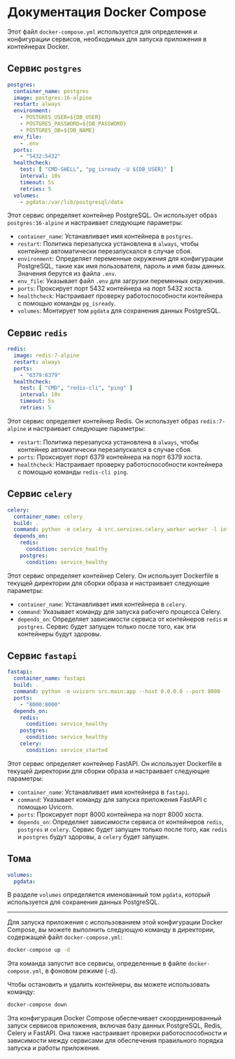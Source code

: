 # Документация Docker Compose

Этот файл `docker-compose.yml` используется для определения и конфигурации сервисов, необходимых для запуска приложения в
контейнерах Docker.

## Сервис `postgres`

```yaml
postgres:
  container_name: postgres
  image: postgres:16-alpine
  restart: always
  environment:
    - POSTGRES_USER=${DB_USER}
    - POSTGRES_PASSWORD=${DB_PASSWORD}
    - POSTGRES_DB=${DB_NAME}
  env_file:
    - .env
  ports:
    - "5432:5432"
  healthcheck:
    test: [ "CMD-SHELL", "pg_isready -U ${DB_USER}" ]
    interval: 10s
    timeout: 5s
    retries: 5
  volumes:
    - pgdata:/var/lib/postgresql/data
```

Этот сервис определяет контейнер PostgreSQL. Он использует образ `postgres:16-alpine` и настраивает следующие параметры:

- `container_name`: Устанавливает имя контейнера в `postgres`.
- `restart`: Политика перезапуска установлена в `always`, чтобы контейнер автоматически перезапускался в случае сбоя.
- `environment`: Определяет переменные окружения для конфигурации PostgreSQL, такие как имя пользователя, пароль и имя базы
  данных. Значения берутся из файла `.env`.
- `env_file`: Указывает файл `.env` для загрузки переменных окружения.
- `ports`: Проксирует порт 5432 контейнера на порт 5432 хоста.
- `healthcheck`: Настраивает проверку работоспособности контейнера с помощью команды `pg_isready`.
- `volumes`: Монтирует том `pgdata` для сохранения данных PostgreSQL.

## Сервис `redis`

```yaml
redis:
  image: redis:7-alpine
  restart: always
  ports:
    - "6379:6379"
  healthcheck:
    test: [ "CMD", "redis-cli", "ping" ]
    interval: 10s
    timeout: 5s
    retries: 5
```

Этот сервис определяет контейнер Redis. Он использует образ `redis:7-alpine` и настраивает следующие параметры:

- `restart`: Политика перезапуска установлена в `always`, чтобы контейнер автоматически перезапускался в случае сбоя.
- `ports`: Проксирует порт 6379 контейнера на порт 6379 хоста.
- `healthcheck`: Настраивает проверку работоспособности контейнера с помощью команды `redis-cli ping`.

## Сервис `celery`

```yaml
celery:
  container_name: celery
  build: .
  command: python -m celery -A src.services.celery_worker worker -l info
  depends_on:
    redis:
      condition: service_healthy
    postgres:
      condition: service_healthy
```

Этот сервис определяет контейнер Celery. Он использует Dockerfile в текущей директории для сборки образа и настраивает
следующие параметры:

- `container_name`: Устанавливает имя контейнера в `celery`.
- `command`: Указывает команду для запуска рабочего процесса Celery.
- `depends_on`: Определяет зависимости сервиса от контейнеров `redis` и `postgres`. Сервис будет запущен только после того, как
  эти контейнеры будут здоровы.

## Сервис `fastapi`

```yaml
fastapi:
  container_name: fastapi
  build: .
  command: python -m uvicorn src.main:app --host 0.0.0.0 --port 8000
  ports:
    - "8000:8000"
  depends_on:
    redis:
      condition: service_healthy
    postgres:
      condition: service_healthy
    celery:
      condition: service_started
```

Этот сервис определяет контейнер FastAPI. Он использует Dockerfile в текущей директории для сборки образа и настраивает
следующие параметры:

- `container_name`: Устанавливает имя контейнера в `fastapi`.
- `command`: Указывает команду для запуска приложения FastAPI с помощью Uvicorn.
- `ports`: Проксирует порт 8000 контейнера на порт 8000 хоста.
- `depends_on`: Определяет зависимости сервиса от контейнеров `redis`, `postgres` и `celery`. Сервис будет запущен только после
  того, как `redis` и `postgres` будут здоровы, а `celery` будет запущен.

## Тома

```yaml
volumes:
  pgdata:
```

В разделе `volumes` определяется именованный том `pgdata`, который используется для сохранения данных PostgreSQL.

---

Для запуска приложения с использованием этой конфигурации Docker Compose, вы можете выполнить следующую команду в директории,
содержащей файл `docker-compose.yml`:

```bash
docker-compose up -d
```

Эта команда запустит все сервисы, определенные в файле `docker-compose.yml`, в фоновом режиме (`-d`).

Чтобы остановить и удалить контейнеры, вы можете использовать команду:

```bash
docker-compose down
```

Эта конфигурация Docker Compose обеспечивает скоординированный запуск сервисов приложения, включая базу данных PostgreSQL,
Redis, Celery и FastAPI. Она также настраивает проверки работоспособности и зависимости между сервисами для обеспечения
правильного порядка запуска и работы приложения.